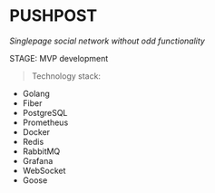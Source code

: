 <h1>PUSHPOST</h1>
<i>Singlepage social network without odd functionality</i>

STAGE: MVP development 

>Technology stack:

* Golang 
* Fiber
* PostgreSQL
* Prometheus 
* Docker
* Redis
* RabbitMQ
* Grafana
* WebSocket
* Goose

  
